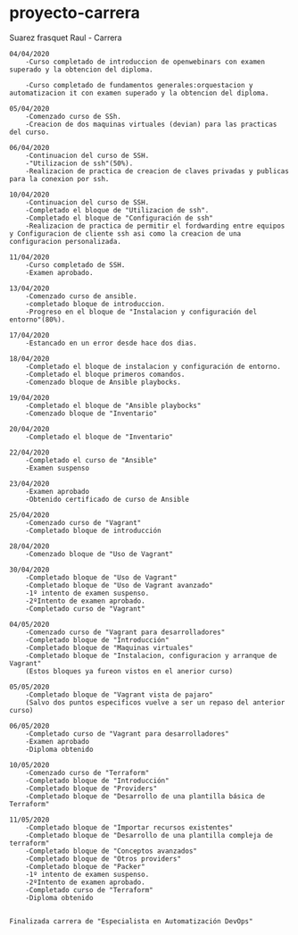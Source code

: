 # proyecto-carrera
 Suarez frasquet Raul - Carrera

	04/04/2020
		-Curso completado de introduccion de openwebinars con examen superado y la obtencion del diploma.
		
		-Curso completado de fundamentos generales:orquestacion y automatizacion it con examen superado y la obtencion del diploma.

	05/04/2020
		-Comenzado curso de SSh.
		-Creacion de dos maquinas virtuales (devian) para las practicas del curso.

	06/04/2020
		-Continuacion del curso de SSH.
		-"Utilizacion de ssh"(50%).
		-Realizacion de practica de creacion de claves privadas y publicas para la conexion por ssh.

	10/04/2020
		-Continuacion del curso de SSH.
		-Completado el bloque de "Utilizacion de ssh".
		-Completado el bloque de "Configuración de ssh"
		-Realizacion de practica de permitir el fordwarding entre equipos y Configuracion de cliente ssh asi como la creacion de una configuracion personalizada.

	11/04/2020
		-Curso completado de SSH.
		-Examen aprobado.

	13/04/2020
		-Comenzado curso de ansible.
		-completado bloque de introduccion.
		-Progreso en el bloque de "Instalacion y configuración del entorno"(80%).

	17/04/2020
		-Estancado en un error desde hace dos dias.

	18/04/2020
		-Completado el bloque de instalacion y configuración de entorno.
		-Completado el bloque primeros comandos.
		-Comenzado bloque de Ansible playbocks.

	19/04/2020
		-Completado el bloque de "Ansible playbocks"
		-Comenzado bloque de "Inventario"

	20/04/2020
		-Completado el bloque de "Inventario"

	22/04/2020
		-Completado el curso de "Ansible"
		-Examen suspenso

	23/04/2020
		-Examen aprobado
		-Obtenido certificado de curso de Ansible

	25/04/2020
		-Comenzado curso de "Vagrant"
		-Completado bloque de introducción

	28/04/2020
		-Comenzado bloque de "Uso de Vagrant"

	30/04/2020
		-Completado bloque de "Uso de Vagrant"
		-Completado bloque de "Uso de Vagrant avanzado"
		-1º intento de examen suspenso.
		-2ºIntento de examen aprobado.
		-Completado curso de "Vagrant" 

	04/05/2020
		-Comenzado curso de "Vagrant para desarrolladores"
		-Completado bloque de "Introducción"
		-Completado bloque de "Maquinas virtuales"
		-Completado bloque de "Instalacion, configuracion y arranque de Vagrant"
		(Estos bloques ya fureon vistos en el anerior curso)

	05/05/2020
		-Completado bloque de "Vagrant vista de pajaro"
		(Salvo dos puntos especificos vuelve a ser un repaso del anterior curso)

	06/05/2020
		-Completado curso de "Vagrant para desarrolladores"
		-Examen aprobado 
		-Diploma obtenido

	10/05/2020
		-Comenzado curso de "Terraform"
		-Completado bloque de "Introducción"
		-Completado bloque de "Providers"
		-Completado bloque de "Desarrollo de una plantilla básica de Terraform"

	11/05/2020
		-Completado bloque de "Importar recursos existentes"
		-Completado bloque de "Desarrollo de una plantilla compleja de terraform"
		-Completado bloque de "Conceptos avanzados"
		-Completado bloque de "Otros providers"
		-Completado bloque de "Packer"
		-1º intento de examen suspenso.
		-2ºIntento de examen aprobado.
		-Completado curso de "Terraform"
		-Diploma obtenido

	
	Finalizada carrera de "Especialista en Automatización DevOps"